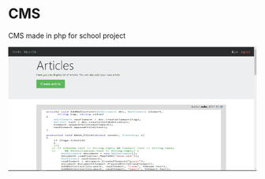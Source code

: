 # CMS
CMS made in php for school project

<img src="https://github.com/mterczynski/CMS/blob/master/assets/projectPreview.png">